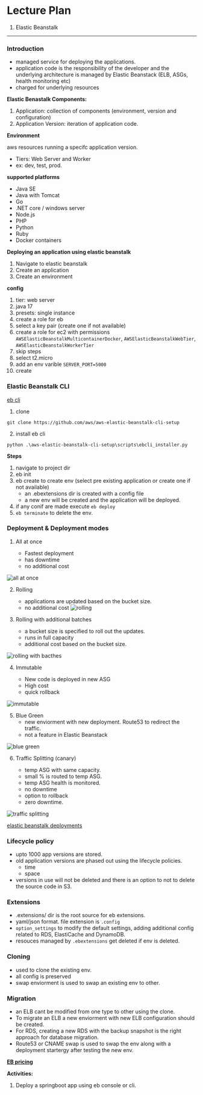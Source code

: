 # Lecture Plan

1. Elastic Beanstalk
---

### Introduction

- managed service for deploying the applications. 
- application code is the responsibility of the developer and the underlying architecture is managed by Elastic Beanstack (ELB, ASGs, health monitoring etc)
- charged for underlying resources

**Elastic Benastalk Components:**

1. Application: collection of components (environment, version and configuration)
2. Application Version: iteration of application code.


**Environment**

aws resources running a specifc application version. 
   - Tiers: Web Server and Worker
   - ex: dev, test, prod.

**supported platforms**

- Java SE
- Java with Tomcat
- Go
- .NET core / windows server
- Node.js
- PHP
- Python
- Ruby
- Docker containers

**Deploying an application using elastic beanstalk**


1. Navigate to elastic beanstalk
2. Create an application
3. Create an environment

**config**

1. tier: web server
2. java 17
3. presets: single instance
4. create a role for eb
5. select a key pair (create one if not available)
6. create a role for ec2 with permissions `AWSElasticBeanstalkMulticontainerDocker`, `AWSElasticBeanstalkWebTier`, `AWSElasticBeanstalkWorkerTier`
7. skip steps
8. select t2.micro
9. add an env varible `SERVER_PORT=5000`
10. create


### Elastic Beanstalk CLI

[eb cli](https://docs.aws.amazon.com/elasticbeanstalk/latest/dg/eb-cli3-install.html)


1. clone 

```
git clone https://github.com/aws/aws-elastic-beanstalk-cli-setup
```

2. install eb cli

```
python .\aws-elastic-beanstalk-cli-setup\scripts\ebcli_installer.py
```



**Steps**

1. navigate to project dir
2. eb init
3. eb create to create env (select pre existing application or create one if not available)
   - an .ebextensions dir is created with a config file
   - a new env will be created and the application will be deployed.
4. if any conif are made execute `eb deploy`
5. `eb terminate` to delete the env.


### Deployment & Deployment modes

1. All at once

   - Fastest deployment
   - has downtime
   - no additional cost

![all at once](./images/all-at-once.png)

2. Rolling
   - applications are updated based on the bucket size.
   - no additional cost
![rolling](./images/rolling.png)


3. Rolling with additional batches
   -  a bucket size is specified to roll out the updates.
   -  runs in full capacity
   -  additional cost based on the bucket size.

![rolling with bacthes](./images/rolling-bacthes.png)


4. Immutable

   - New code is deployed in new ASG
   - High cost
   - quick rollback 

![immutable](./images/immutable.png)

5. Blue Green
   - new enviorment with new deployment. Route53 to redirect the traffic.
   - not a feature in Elastic Beanstack

![blue green](./images/Blue-Green.png)

6. Traffic Splitting (canary)

   - temp ASG with same capacity.
   - small % is routed to temp ASG.
   - temp ASG health is monitored.
   - no downtime
   - option to rollback
   - zero downtime.
  
![traffic splitting](./images/traffic-splliting.png)


[elastic beanstalk deployments](https://docs.aws.amazon.com/elasticbeanstalk/latest/dg/using-features.deploy-existing-version.html)



### Lifecycle policy

- upto 1000 app versions are stored.
- old application versions are phased out using the lifecycle policies.
    - time
    - space
- versions in use will not be deleted and there is an option to not to delete the source code in S3.

### Extensions

- .extensions/ dir is the root source for eb extensions.
- yaml/json format. file extension is `.config`
- `option_settings` to modify the default settings, adding additional config related to RDS, ElastiCache and DynamoDB.
- resouces managed by `.ebextensions` get deleted if env is deleted.

### Cloning

- used to clone the existing env.
- all config is preserved
- swap enviorment is used to swap an existing env to other.

### Migration


- an ELB cant be modified from one type to other using the clone.   
- To migrate an ELB a new enviorment with new ELB configuration should be created.
- For RDS, creating a new RDS with the backup snapshot is the right approach for database migration.
- Route53 or CNAME swap is used to swap the env along with a deployment startergy after testing the new env.


**[EB pricing](https://aws.amazon.com/elasticbeanstalk/pricing/)**

**Activities:**

1. Deploy a springboot app using eb console or cli.